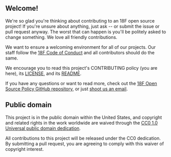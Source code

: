 ## Welcome!

We're so glad you're thinking about contributing to an 18F open source project!
If you're unsure about anything, just ask -- or submit the issue or pull
request anyway. The worst that can happen is you'll be politely asked to change
something. We love all friendly contributions.

We want to ensure a welcoming environment for all of our projects. Our staff
follow the [18F Code of
Conduct](https://github.com/18F/code-of-conduct/blob/master/code-of-conduct.md)
and all contributors should do the same.

We encourage you to read this project's CONTRIBUTING policy (you are here), its
[LICENSE](LICENSE.md), and its [README](README.md).

If you have any questions or want to read more, check out the [18F Open Source
Policy GitHub repository](https://github.com/18f/open-source-policy), or just
[shoot us an email](mailto:18f@gsa.gov).

## Public domain

This project is in the public domain within the United States, and
copyright and related rights in the work worldwide are waived through
the [CC0 1.0 Universal public domain
dedication](https://creativecommons.org/publicdomain/zero/1.0/).

All contributions to this project will be released under the CC0
dedication. By submitting a pull request, you are agreeing to comply
with this waiver of copyright interest.
